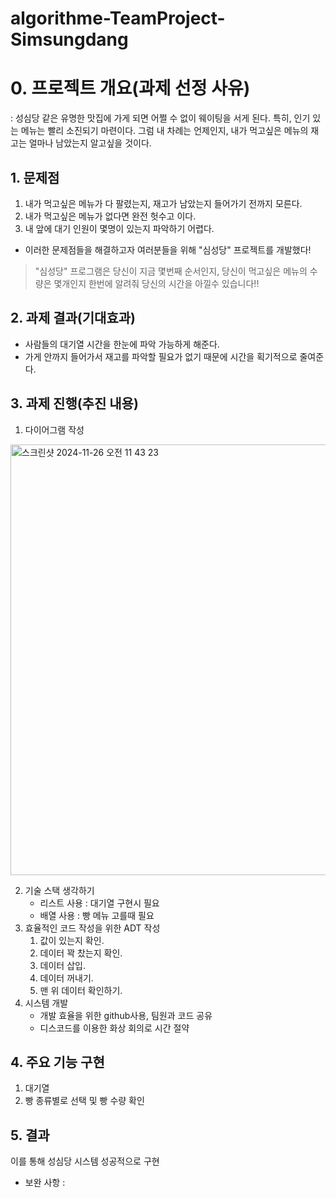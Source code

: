 # algorithme-TeamProject-Simsungdang
# 0. 프로젝트 개요(과제 선정 사유)
: 성심당 같은 유명한 맛집에 가게 되면 어쩔 수 없이 웨이팅을 서게 된다. 특히, 인기 있는 메뉴는 빨리 소진되기 마련이다. 그럼 내 차례는 언제인지, 내가 먹고싶은 메뉴의 재고는 얼마나 남았는지 알고싶을 것이다. 

## 1. 문제점 
1. 내가 먹고싶은 메뉴가 다 팔렸는지, 재고가 남았는지 들어가기 전까지 모른다. 
2. 내가 먹고싶은 메뉴가 없다면 완전 헛수고 이다.
3. 내 앞에 대기 인원이 몇명이 있는지 파악하기 어렵다.

- 이러한 문제점들을 해결하고자 여러분들을 위해 "심성당" 프로젝트를 개발했다!

>"심성당" 프로그램은 당신이 지금 몇번째 순서인지, 당신이 먹고싶은 메뉴의 수량은 몇개인지 한번에 알려줘 당신의 시간을 아낄수 있습니다!!

## 2. 과제 결과(기대효과)
- 사람들의 대기열 시간을 한눈에 파악 가능하게 해준다.
- 가게 안까지 들어가서 재고를 파악할 필요가 없기 때문에 시간을 획기적으로 줄여준다.

## 3. 과제 진행(추진 내용) 
1. 다이어그램 작성
<img width="689" alt="스크린샷 2024-11-26 오전 11 43 23" src="https://github.com/user-attachments/assets/4fff823b-6400-4a0f-b92e-990dad5aad0c">

2. 기술 스택 생각하기
   - 리스트 사용 : 대기열 구현시 필요
   - 배열 사용 : 빵 메뉴 고를때 필요
3. 효율적인 코드 작성을 위한 ADT 작성
   1. 값이 있는지 확인.
   2. 데이터 꽉 찼는지 확인.
   3. 데이터 삽입.
   4. 데이터 꺼내기.
   5. 맨 위 데이터 확인하기.
4. 시스템 개발
	- 개발 효율을 위한 github사용, 팀원과 코드 공유
	- 디스코드를 이용한 화상 회의로 시간 절약
## 4. 주요 기능 구현
1. 대기열
2. 빵 종류별로 선택 및 빵 수량 확인

## 5. 결과
이를 통해 성심당 시스템 성공적으로 구현

- 보완 사항 : 
